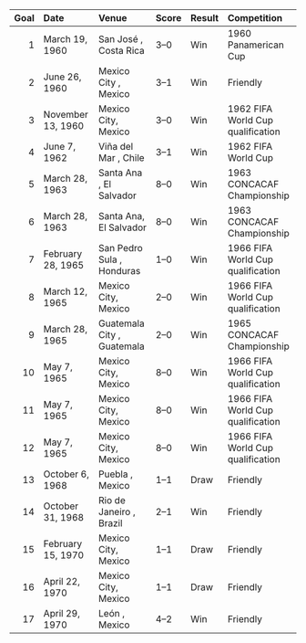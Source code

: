|   Goal | Date              | Venue                      | Score   | Result   | Competition                       |
|-------:|:------------------|:---------------------------|:--------|:---------|:----------------------------------|
|      1 | March 19, 1960    | San José , Costa Rica      | 3–0     | Win      | 1960 Panamerican Cup              |
|      2 | June 26, 1960     | Mexico City , Mexico       | 3–1     | Win      | Friendly                          |
|      3 | November 13, 1960 | Mexico City, Mexico        | 3–0     | Win      | 1962 FIFA World Cup qualification |
|      4 | June 7, 1962      | Viña del Mar , Chile       | 3–1     | Win      | 1962 FIFA World Cup               |
|      5 | March 28, 1963    | Santa Ana , El Salvador    | 8–0     | Win      | 1963 CONCACAF Championship        |
|      6 | March 28, 1963    | Santa Ana, El Salvador     | 8–0     | Win      | 1963 CONCACAF Championship        |
|      7 | February 28, 1965 | San Pedro Sula , Honduras  | 1–0     | Win      | 1966 FIFA World Cup qualification |
|      8 | March 12, 1965    | Mexico City, Mexico        | 2–0     | Win      | 1966 FIFA World Cup qualification |
|      9 | March 28, 1965    | Guatemala City , Guatemala | 2–0     | Win      | 1965 CONCACAF Championship        |
|     10 | May 7, 1965       | Mexico City, Mexico        | 8–0     | Win      | 1966 FIFA World Cup qualification |
|     11 | May 7, 1965       | Mexico City, Mexico        | 8–0     | Win      | 1966 FIFA World Cup qualification |
|     12 | May 7, 1965       | Mexico City, Mexico        | 8–0     | Win      | 1966 FIFA World Cup qualification |
|     13 | October 6, 1968   | Puebla , Mexico            | 1–1     | Draw     | Friendly                          |
|     14 | October 31, 1968  | Rio de Janeiro , Brazil    | 2–1     | Win      | Friendly                          |
|     15 | February 15, 1970 | Mexico City, Mexico        | 1–1     | Draw     | Friendly                          |
|     16 | April 22, 1970    | Mexico City, Mexico        | 1–1     | Draw     | Friendly                          |
|     17 | April 29, 1970    | León , Mexico              | 4–2     | Win      | Friendly                          |
